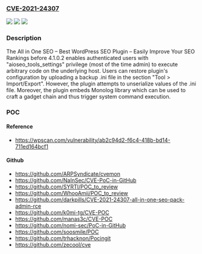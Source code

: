 ### [CVE-2021-24307](https://cve.mitre.org/cgi-bin/cvename.cgi?name=CVE-2021-24307)
![](https://img.shields.io/static/v1?label=Product&message=All%20in%20One%20SEO%20%E2%80%93%20Best%20WordPress%20SEO%20Plugin%20%E2%80%93%20Easily%20Improve%20Your%20SEO%20Rankings&color=blue)
![](https://img.shields.io/static/v1?label=Version&message=4.1.0.2%3C%204.1.0.2%20&color=brighgreen)
![](https://img.shields.io/static/v1?label=Vulnerability&message=CWE-502%20Deserialization%20of%20Untrusted%20Data&color=brighgreen)

### Description

The All in One SEO – Best WordPress SEO Plugin – Easily Improve Your SEO Rankings before 4.1.0.2 enables authenticated users with "aioseo_tools_settings" privilege (most of the time admin) to execute arbitrary code on the underlying host. Users can restore plugin's configuration by uploading a backup .ini file in the section "Tool > Import/Export". However, the plugin attempts to unserialize values of the .ini file. Moreover, the plugin embeds Monolog library which can be used to craft a gadget chain and thus trigger system command execution.

### POC

#### Reference
- https://wpscan.com/vulnerability/ab2c94d2-f6c4-418b-bd14-711ed164bcf1

#### Github
- https://github.com/ARPSyndicate/cvemon
- https://github.com/NaInSec/CVE-PoC-in-GitHub
- https://github.com/SYRTI/POC_to_review
- https://github.com/WhooAmii/POC_to_review
- https://github.com/darkpills/CVE-2021-24307-all-in-one-seo-pack-admin-rce
- https://github.com/k0mi-tg/CVE-POC
- https://github.com/manas3c/CVE-POC
- https://github.com/nomi-sec/PoC-in-GitHub
- https://github.com/soosmile/POC
- https://github.com/trhacknon/Pocingit
- https://github.com/zecool/cve

